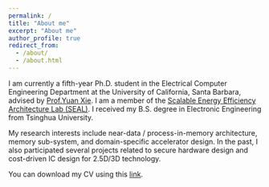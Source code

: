 ```yaml
---
permalink: /
title: "About me"
excerpt: "About me"
author_profile: true
redirect_from: 
  - /about/
  - /about.html
---
```


I am currently a fifth-year Ph.D. student in the Electrical Computer Engineering Department at the University of California, Santa Barbara, advised by [Prof.Yuan Xie](https://www.ece.ucsb.edu/~yuanxie/). I am a member of the [Scalable Energy Efficiency Architecture Lab (SEAL)](https://seal.ece.ucsb.edu/). I received my B.S. degree in Electronic Engineering from Tsinghua University.

My research interests include near-data / process-in-memory architecture, memory sub-system, and domain-specific accelerator design. In the past, I also participated several projects related to secure hardware design and cost-driven IC design for 2.5D/3D technology.

You can download my CV using this [link](http://miglopst.github.io/files/CV_penggu_06042020.pdf).
